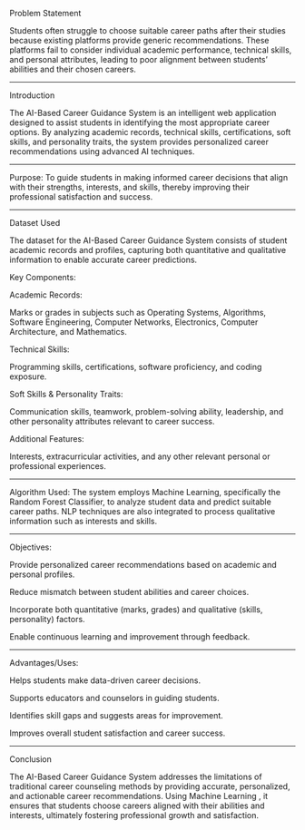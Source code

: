 Problem Statement

Students often struggle to choose suitable career paths after their studies because existing platforms provide generic recommendations. These platforms fail to consider individual academic performance, technical skills, and personal attributes, leading to poor alignment between students’ abilities and their chosen careers.
______________________________________________________________________________________________________________________________________

Introduction

The AI-Based Career Guidance System is an intelligent web application designed to assist students in identifying the most appropriate career options. By analyzing academic records, technical skills, certifications, soft skills, and personality traits, the system provides personalized career recommendations using advanced AI techniques.
______________________________________________________________________________________________________________________________________
Purpose: To guide students in making informed career decisions that align with their strengths, interests, and skills, thereby improving their professional satisfaction and success.
______________________________________________________________________________________________________________________________________
Dataset Used

The dataset for the AI-Based Career Guidance System consists of student academic records and profiles, capturing both quantitative and qualitative information to enable accurate career predictions.

Key Components:

Academic Records:

Marks or grades in subjects such as Operating Systems, Algorithms, Software Engineering, Computer Networks, Electronics, Computer Architecture, and Mathematics.

Technical Skills:

Programming skills, certifications, software proficiency, and coding exposure.

Soft Skills & Personality Traits:

Communication skills, teamwork, problem-solving ability, leadership, and other personality attributes relevant to career success.

Additional Features:

Interests, extracurricular activities, and any other relevant personal or professional experiences.
______________________________________________________________________________________________________________________________________
Algorithm Used: The system employs Machine Learning, specifically the Random Forest Classifier, to analyze student data and predict suitable career paths. NLP techniques are also integrated to process qualitative information such as interests and skills.
______________________________________________________________________________________________________________________________________
Objectives:

Provide personalized career recommendations based on academic and personal profiles.

Reduce mismatch between student abilities and career choices.

Incorporate both quantitative (marks, grades) and qualitative (skills, personality) factors.

Enable continuous learning and improvement through feedback.
______________________________________________________________________________________________________________________________________
Advantages/Uses:

Helps students make data-driven career decisions.

Supports educators and counselors in guiding students.

Identifies skill gaps and suggests areas for improvement.

Improves overall student satisfaction and career success.
______________________________________________________________________________________________________________________________________
Conclusion

The AI-Based Career Guidance System addresses the limitations of traditional career counseling methods by providing accurate, personalized, and actionable career recommendations. Using Machine Learning , it ensures that students choose careers aligned with their abilities and interests, ultimately fostering professional growth and satisfaction.

